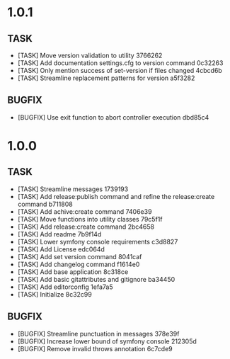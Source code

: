 # 1.0.1

## TASK
- [TASK] Move version validation to utility 3766262
- [TASK] Add documentation settings.cfg to version command 0c32263
- [TASK] Only mention success of set-version if files changed 4cbcd6b
- [TASK] Streamline replacement patterns for version a5f3282

## BUGFIX
- [BUGFIX] Use exit function to abort controller execution dbd85c4

# 1.0.0

## TASK
- [TASK] Streamline messages 1739193
- [TASK] Add release:publish command and refine the release:create command b711808
- [TASK] Add achive:create command 7406e39
- [TASK] Move functions into utility classes 79c5f1f
- [TASK] Add release:create command 2bc4658
- [TASK] Add readme 7b9f14d
- [TASK] Lower symfony console requirements c3d8827
- [TASK] Add License edc064d
- [TASK] Add set version command 8041caf
- [TASK] Add changelog command f1614e0
- [TASK] Add base application 8c318ce
- [TASK] Add basic gitattributes and gitignore ba34450
- [TASK] Add editorconfig 1efa7a5
- [TASK] Initialize 8c32c99

## BUGFIX
- [BUGFIX] Streamline punctuation in messages 378e39f
- [BUGFIX] Increase lower bound of symfony console 212305d
- [BUGFIX] Remove invalid throws annotation 6c7cde9

